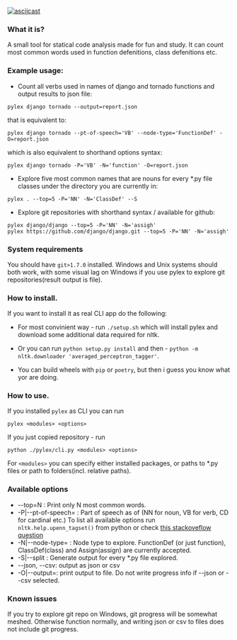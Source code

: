 [![asciicast](https://asciinema.org/a/yfPQ1cb9FFc21tJgroVc6K5jd.svg)](https://asciinema.org/a/yfPQ1cb9FFc21tJgroVc6K5jd?t=7)

### What it is?
A small tool for statical code analysis made for fun and study.
It can count most common words used in function defenitions, class defenitions etc.

### Example usage:
* Count all verbs used in names of django and tornado functions and output results to json file:
```
pylex django tornado --output=report.json
```
that is equivalent to:
```
pylex django tornado --pt-of-speech='VB' --node-type='FunctionDef' -O=report.json
```
which is also equivalent to shorthand options syntax:
```
pylex django tornado -P='VB' -N='function' -O=report.json
```

* Explore five most common names that are nouns for every *.py file classes under the
directory you are currently in:
```
pylex . --top=5 -P='NN' -N='ClassDef' --S
```
* Explore git repositories with shorthand syntax <user>/<package> available for github:
```
pylex django/django --top=5 -P='NN' -N='assigh'
pylex https://github.com/django/django.git --top=5 -P='NN' -N='assigh'
```

### System requirements

You should have `git>1.7.0` installed. Windows and Unix systems should both work, with some
visual lag on Windows if you use pylex to explore git repositories(result output is file).

### How to install.
If you want to install it as real CLI app do the following:

* For most convinient way - run `./setup.sh` which will install pylex and download
some additional data required for nltk.

* Or you can run `python setup.py install` and then - `python -m nltk.downloader 'averaged_perceptron_tagger'`.

* You can build wheels with `pip` or `poetry`, but then i guess you know what yor are doing.


### How to use.

If you installed `pylex` as CLI you can run
```
pylex <modules> <options>
```
If you just copied repository - run
```
python ./pylex/cli.py <modules> <options>
```
For `<modules>` you can specify either installed packages,
or paths to *.py files or path to folders(incl. relative paths).

### Available options
* --top=N : Print only N most common words. 
* -P|--pt-of-speech= : Part of speech as of  (NN for noun,
                VB for verb, CD for cardinal etc.)
                To list all available options run `nltk.help.upenn_tagset()` from python
                or check [this stackoveflow question](https://stackoverflow.com/questions/15388831/what-are-all-possible-pos-tags-of-nltk)
* -N|--node-type= : Node type to explore. FunctionDef (or just function), ClassDef(class) and Assign(assign)
             are currently accepted. 
* -S|--split : Generate output for every *.py file explored.
* --json, --csv: output as json or csv
* -O|--output=: print output to file. Do not write progress info if --json or --csv selected.

### Known issues
If you try to explore git repo on Windows, git progress will be somewhat meshed. Otherwise function normally,
and writing json or csv to files does not include git progress.
